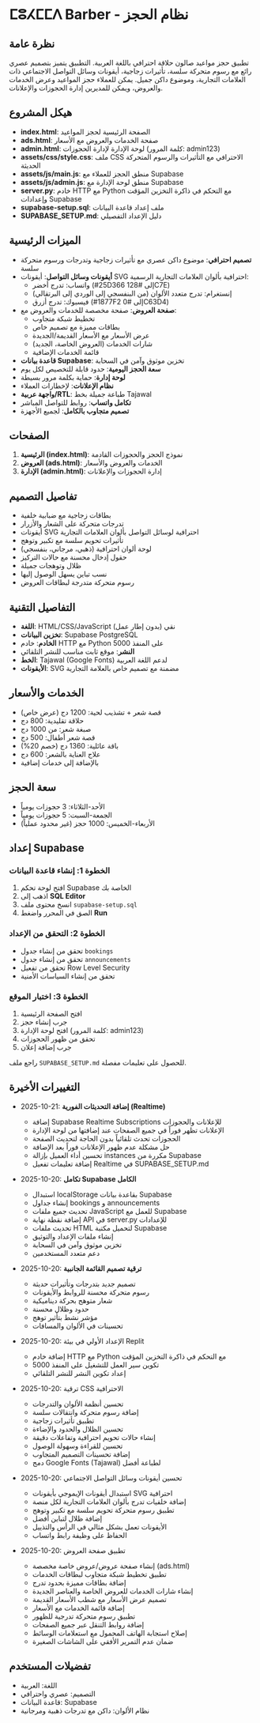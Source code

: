 # ⵎⵓⵃⵎⵎⴷ Barber - نظام الحجز

## نظرة عامة
تطبيق حجز مواعيد صالون حلاقة احترافي باللغة العربية. التطبيق يتميز بتصميم عصري رائع مع رسوم متحركة سلسة، تأثيرات زجاجية، أيقونات وسائل التواصل الاجتماعي ذات العلامات التجارية، وموضوع داكن جميل. يمكن للعملاء حجز المواعيد وعرض الخدمات والعروض، ويمكن للمديرين إدارة الحجوزات والإعلانات.

## هيكل المشروع
- **index.html**: الصفحة الرئيسية لحجز المواعيد
- **ads.html**: صفحة الخدمات والعروض مع الأسعار
- **admin.html**: لوحة الإدارة لإدارة الحجوزات (كلمة المرور: admin123)
- **assets/css/style.css**: ملف CSS الاحترافي مع التأثيرات والرسوم المتحركة الحديثة
- **assets/js/main.js**: منطق الحجز للعملاء مع Supabase
- **assets/js/admin.js**: منطق لوحة الإدارة مع Supabase
- **server.py**: خادم HTTP مع Python مع التحكم في ذاكرة التخزين المؤقت وإعدادات Supabase
- **supabase-setup.sql**: ملف إعداد قاعدة البيانات
- **SUPABASE_SETUP.md**: دليل الإعداد التفصيلي

## الميزات الرئيسية
- **تصميم احترافي**: موضوع داكن عصري مع تأثيرات زجاجية وتدرجات ورسوم متحركة سلسة
- **أيقونات وسائل التواصل**: أيقونات SVG احترافية بألوان العلامات التجارية الرسمية:
  - واتساب: تدرج أخضر (#25D366 إلى #128C7E)
  - إنستغرام: تدرج متعدد الألوان (من البنفسجي إلى الوردي إلى البرتقالي)
  - فيسبوك: تدرج أزرق (#1877F2 إلى #0C63D4)
- **صفحة العروض**: صفحة مخصصة للخدمات والعروض مع:
  - تخطيط شبكة متجاوب
  - بطاقات مميزة مع تصميم خاص
  - عرض الأسعار مع الأسعار القديمة/الجديدة
  - شارات الخدمات (العروض الخاصة، الجديد)
  - قائمة الخدمات الإضافية
- **قاعدة بيانات Supabase**: تخزين موثوق وآمن في السحابة
- **سعة الحجز اليومية**: حدود قابلة للتخصيص لكل يوم
- **لوحة إدارة**: حماية بكلمة مرور بسيطة
- **نظام الإعلانات**: لإخطارات العملاء
- **واجهة عربية/RTL**: طباعة جميلة بخط Tajawal
- **تكامل واتساب**: روابط للتواصل المباشر
- **تصميم متجاوب بالكامل**: لجميع الأجهزة

## الصفحات
1. **الرئيسية (index.html)**: نموذج الحجز والحجوزات القادمة
2. **العروض (ads.html)**: الخدمات والعروض والأسعار
3. **الإدارة (admin.html)**: إدارة الحجوزات والإعلانات

## تفاصيل التصميم
- بطاقات زجاجية مع ضبابية خلفية
- تدرجات متحركة على الشعار والأزرار
- أيقونات SVG احترافية لوسائل التواصل بألوان العلامات التجارية
- تأثيرات تحويم سلسة مع تكبير وتوهج
- لوحة ألوان احترافية (ذهبي، مرجاني، بنفسجي)
- حقول إدخال محسنة مع حالات التركيز
- ظلال وتوهجات جميلة
- نسب تباين يسهل الوصول إليها
- رسوم متحركة متدرجة لبطاقات العروض

## التفاصيل التقنية
- **اللغة**: HTML/CSS/JavaScript نقي (بدون إطار عمل)
- **تخزين البيانات**: Supabase PostgreSQL
- **الخادم**: خادم HTTP مع Python على المنفذ 5000
- **النشر**: موقع ثابت مناسب للنشر التلقائي
- **الخط**: Tajawal (Google Fonts) لدعم اللغة العربية
- **الأيقونات**: SVG مضمنة مع تصميم خاص بالعلامة التجارية

## الخدمات والأسعار
- قصة شعر + تشذيب لحية: 1200 دج (عرض خاص)
- حلاقة تقليدية: 800 دج
- صبغة شعر: من 1000 دج
- قصة شعر أطفال: 500 دج
- باقة عائلية: 1360 دج (خصم 20%)
- علاج العناية بالشعر: 600 دج
- بالإضافة إلى خدمات إضافية

## سعة الحجز
- الأحد-الثلاثاء: 3 حجوزات يومياً
- الجمعة-السبت: 5 حجوزات يومياً
- الأربعاء-الخميس: 1000 حجز (غير محدود عملياً)

## إعداد Supabase

### الخطوة 1: إنشاء قاعدة البيانات
1. افتح لوحة تحكم Supabase الخاصة بك
2. اذهب إلى **SQL Editor**
3. انسخ محتوى ملف `supabase-setup.sql`
4. الصق في المحرر واضغط **Run**

### الخطوة 2: التحقق من الإعداد
- تحقق من إنشاء جدول `bookings`
- تحقق من إنشاء جدول `announcements`
- تحقق من تفعيل Row Level Security
- تحقق من إنشاء السياسات الأمنية

### الخطوة 3: اختبار الموقع
1. افتح الصفحة الرئيسية
2. جرب إنشاء حجز
3. افتح لوحة الإدارة (كلمة المرور: admin123)
4. تحقق من ظهور الحجوزات
5. جرب إضافة إعلان

راجع ملف `SUPABASE_SETUP.md` للحصول على تعليمات مفصلة.

## التغييرات الأخيرة
- 2025-10-21: **إضافة التحديثات الفورية (Realtime)**
  - إضافة Supabase Realtime Subscriptions للإعلانات والحجوزات
  - الإعلانات تظهر فوراً في جميع الصفحات عند إضافتها من لوحة الإدارة
  - الحجوزات تحدث تلقائياً بدون الحاجة لتحديث الصفحة
  - حل مشكلة عدم ظهور الإعلانات فوراً بعد الإضافة
  - تحسين أداء العميل بإزالة instances مكررة من Supabase
  - إضافة تعليمات تفعيل Realtime في SUPABASE_SETUP.md

- 2025-10-20: **تكامل Supabase الكامل**
  - استبدال localStorage بقاعدة بيانات Supabase
  - إنشاء جداول bookings و announcements
  - تحديث جميع ملفات JavaScript للعمل مع Supabase
  - إضافة نقطة نهاية API في server.py للإعدادات
  - تحديث ملفات HTML لتحميل مكتبة Supabase
  - إنشاء ملفات الإعداد والتوثيق
  - تخزين موثوق وآمن في السحابة
  - دعم متعدد المستخدمين

- 2025-10-20: **ترقية تصميم القائمة الجانبية**
  - تصميم جديد بتدرجات وتأثيرات حديثة
  - رسوم متحركة محسنة للروابط والأيقونات
  - شعار متوهج بحركة ديناميكية
  - حدود وظلال محسنة
  - مؤشر نشط بتأثير توهج
  - تحسينات في الألوان والمسافات

- 2025-10-20: الإعداد الأولي في بيئة Replit
  - إضافة خادم HTTP مع Python مع التحكم في ذاكرة التخزين المؤقت
  - تكوين سير العمل للتشغيل على المنفذ 5000
  - إعداد تكوين النشر للنشر التلقائي
  
- 2025-10-20: ترقية CSS الاحترافية
  - تحسين أنظمة الألوان والتدرجات
  - إضافة رسوم متحركة وانتقالات سلسة
  - تطبيق تأثيرات زجاجية
  - تحسين الظلال والحدود والإضاءة
  - إنشاء حالات تحويم احترافية وتفاعلات دقيقة
  - تحسين للقراءة وسهولة الوصول
  - إضافة تحسينات التصميم المتجاوب
  - دمج Google Fonts (Tajawal) لطباعة أفضل

- 2025-10-20: تحسين أيقونات وسائل التواصل الاجتماعي
  - استبدال أيقونات الإيموجي بأيقونات SVG احترافية
  - إضافة خلفيات تدرج بألوان العلامات التجارية لكل منصة
  - تطبيق رسوم متحركة تحويم سلسة مع تكبير وتوهج
  - إضافة ظلال لتباين أفضل
  - الأيقونات تعمل بشكل مثالي في الرأس والتذييل
  - الحفاظ على وظيفة رابط واتساب

- 2025-10-20: تطبيق صفحة العروض
  - إنشاء صفحة عروض/عروض خاصة مخصصة (ads.html)
  - تطبيق تخطيط شبكة متجاوب لبطاقات الخدمات
  - إضافة بطاقات مميزة بحدود تدرج
  - إنشاء شارات الخدمات للعروض الخاصة والعناصر الجديدة
  - تصميم عرض الأسعار مع شطب الأسعار القديمة
  - إضافة قائمة الخدمات مع الأسعار
  - تطبيق رسوم متحركة تدرجية للظهور
  - إضافة روابط التنقل عبر جميع الصفحات
  - إصلاح استجابة الهاتف المحمول مع استعلامات الوسائط
  - ضمان عدم التمرير الأفقي على الشاشات الصغيرة

## تفضيلات المستخدم
- اللغة: العربية
- التصميم: عصري واحترافي
- قاعدة البيانات: Supabase
- نظام الألوان: داكن مع تدرجات ذهبية ومرجانية
